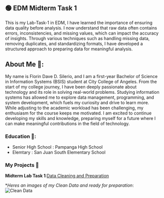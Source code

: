 ## 🟢 EDM Midterm Task 1

This is my Lab-Task-1 in EDM, I have learned the importance of ensuring data quality before analysis. I now understand that raw data often contains errors, inconsistencies, and missing values, which can impact the accuracy of insights. Through various techniques such as handling missing data, removing duplicates, and standardizing formats, I have developed a structured approach to preparing data for meaningful analysis.

## About Me  📖:
My name is Florin Dave D. Silerio, and I am a first-year Bachelor of Science in Information Systems (BSIS) student at City College of Angeles. From the start of my college journey, I have been deeply passionate about technology and its role in solving real-world problems. Studying information systems has allowed me to explore data management, programming, and system development, which fuels my curiosity and drive to learn more. While adjusting to the academic workload has been challenging, my enthusiasm for the course keeps me motivated. I am excited to continue developing my skills and knowledge, preparing myself for a future where I can make meaningful contributions in the field of technology.

### Education 🏫:
- Senior High School : Pampanga High School
- Elemtary : San Juan South Elementary School
### My Projects 🚀
**Midterm Lab Task 1**:[Data Cleaning and Preparation]()

**Heres an images of my Clean Data and ready for preparation*:
![Clean Data](https://github.com/silerio06/Midterm-Lab-Task-1/blob/main/Midterm%20Task%201/Images/CleanData.jpg)



